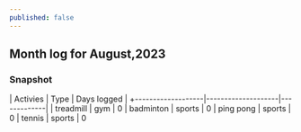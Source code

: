 ```yaml
---
published: false
---
```

## Month log for August,2023

### Snapshot

| Activies          | Type               | Days logged |
+-------------------|--------------------|-------------|
| treadmill         | gym                | 0
| badminton         | sports             | 0
| ping pong         | sports             | 0
| tennis            | sports             | 0

